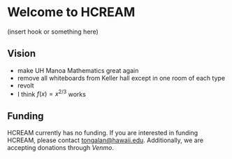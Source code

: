 # Welcome to HCREAM

(insert hook or something here)

## Vision

* make UH Manoa Mathematics great again
* remove all whiteboards from Keller hall except in one room of each type
* revolt
* I think $f(x)=x^{2/3}$ works

## Funding

HCREAM currently has no funding. If you are interested in funding HCREAM, please contact <tongalan@hawaii.edu>. Additionally, we are accepting donations through _Venmo_.
